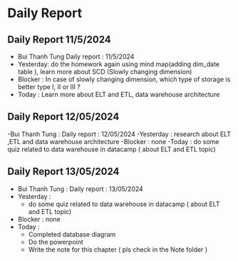 # Daily Report

## Daily Report 11/5/2024

- Bui Thanh Tung Daily report : 11/5/2024
- Yesterday: do the homework again using mind map(adding dim_date table ), learn more about SCD (Slowly changing dimension)
- Blocker : In case of slowly changing dimension, which type of storage is better type I, II or III ?
- Today : Learn more about ELT and ETL, data warehouse architecture

## Daily Report 12/05/2024

-Bui Thanh Tung : Daily report : 12/05/2024
-Yesterday : research about ELT ,ETL and data warehouse architecture
-Blocker : none
-Today : do some quiz related to data warehouse in datacamp ( about ELT and ETL topic)

## Daily Report 13/05/2024

- Bui Thanh Tung : Daily report : 13/05/2024
- Yesterday :
  - do some quiz related to data warehouse in datacamp ( about ELT and ETL topic)
- Blocker : none
- Today :
  - Completed database diagram
  - Do the powerpoint
  - Write the note for this chapter ( pls check in the Note folder )
